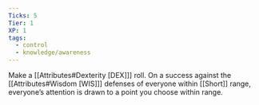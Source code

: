 ```yaml
---
Ticks: 5
Tier: 1
XP: 1
tags:
  - control
  - knowledge/awareness
---
```

Make a [[Attributes#Dexterity [DEX]]] roll. On a success against the [[Attributes#Wisdom [WIS]]] defenses of everyone within [[Short]] range, everyone’s attention is drawn to a point you choose within range.